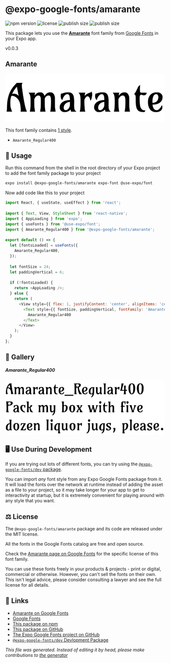 # @expo-google-fonts/amarante

![npm version](https://flat.badgen.net/npm/v/@expo-google-fonts/amarante)
![license](https://flat.badgen.net/github/license/expo/google-fonts)
![publish size](https://flat.badgen.net/packagephobia/install/@expo-google-fonts/amarante)
![publish size](https://flat.badgen.net/packagephobia/publish/@expo-google-fonts/amarante)

This package lets you use the [**Amarante**](https://fonts.google.com/specimen/Amarante) font family from [Google Fonts](https://fonts.google.com/) in your Expo app.

v0.0.3

## Amarante

![Amarante](./font-family.png)

This font family contains [1 style](#gallery).

- `Amarante_Regular400`

## 🔡 Usage

Run this command from the shell in the root directory of your Expo project to add the font family package to your project
```sh
expo install @expo-google-fonts/amarante expo-font @use-expo/font
```

Now add code like this to your project
```js
import React, { useState, useEffect } from 'react';

import { Text, View, StyleSheet } from 'react-native';
import { AppLoading } from 'expo';
import { useFonts } from '@use-expo/font';
import { Amarante_Regular400 } from '@expo-google-fonts/amarante';

export default () => {
  let [fontsLoaded] = useFonts({
    Amarante_Regular400,
  });

  let fontSize = 24;
  let paddingVertical = 6;

  if (!fontsLoaded) {
    return <AppLoading />;
  } else {
    return (
      <View style={{ flex: 1, justifyContent: 'center', alignItems: 'center' }}>
        <Text style={{ fontSize, paddingVertical, fontFamily: 'Amarante_Regular400' }}>
          Amarante_Regular400
        </Text>
      </View>
    );
  }
};

```

## 📖 Gallery

##### Amarante_Regular400
![Amarante_Regular400](./f11a52c1a0f3e94f81dde8d9c60832c688c1d9b01c5bb1098c3ea30daac8ad29.ttf.png)


## 🖥️ Use During Development

If you are trying out lots of different fonts, you can try using the [`@expo-google-fonts/dev` package](https://github.com/expo/google-fonts/tree/master/font-packages/dev#readme).

You can import *any* font style from any Expo Google Fonts package from it. It will load the fonts
over the network at runtime instead of adding the asset as a file to your project, so it may take longer
for your app to get to interactivity at startup, but it is extremely convenient
for playing around with any style that you want.

## ⚖️ License

The `@expo-google-fonts/amarante` package and its code are released under the MIT license.

All the fonts in the Google Fonts catalog are free and open source.

Check the [Amarante page on Google Fonts](https://fonts.google.com/specimen/Amarante) for the specific license of this font family.

You can use these fonts freely in your products & projects - print or digital, commercial or otherwise. However, you can't sell the fonts on their own. This isn't legal advice, please consider consulting a lawyer and see the full license for all details.

## 🔗 Links

- [Amarante on Google Fonts](https://fonts.google.com/specimen/Amarante)
- [Google Fonts](https://fonts.google.com/)
- [This package on npm](https://www.npmjs.com/package/@expo-google-fonts/amarante)
- [This package on GitHub](https://github.com/expo/google-fonts/tree/master/font-packages/amarante)
- [The Expo Google Fonts project on GitHub](https://github.com/expo/google-fonts)
- [`@expo-google-fonts/dev` Devlopment Package](https://github.com/expo/google-fonts/tree/master/font-packages/dev)


*This file was generated. Instead of editing it by head, please make contributions to [the generator](https://github.com/expo/google-fonts/tree/master/packages/generator)*
